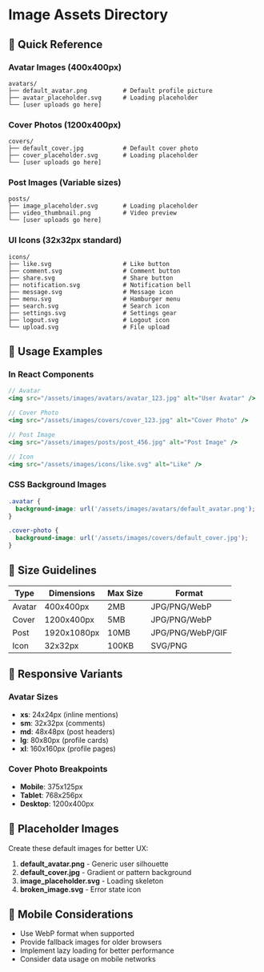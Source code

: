 # Image Assets Directory

## 📂 Quick Reference

### Avatar Images (400x400px)
```
avatars/
├── default_avatar.png          # Default profile picture
├── avatar_placeholder.svg      # Loading placeholder
└── [user uploads go here]
```

### Cover Photos (1200x400px)
```
covers/
├── default_cover.jpg           # Default cover photo
├── cover_placeholder.svg       # Loading placeholder
└── [user uploads go here]
```

### Post Images (Variable sizes)
```
posts/
├── image_placeholder.svg       # Loading placeholder
├── video_thumbnail.png         # Video preview
└── [user uploads go here]
```

### UI Icons (32x32px standard)
```
icons/
├── like.svg                    # Like button
├── comment.svg                 # Comment button
├── share.svg                   # Share button
├── notification.svg            # Notification bell
├── message.svg                 # Message icon
├── menu.svg                    # Hamburger menu
├── search.svg                  # Search icon
├── settings.svg                # Settings gear
├── logout.svg                  # Logout icon
└── upload.svg                  # File upload
```

## 🎯 Usage Examples

### In React Components
```jsx
// Avatar
<img src="/assets/images/avatars/avatar_123.jpg" alt="User Avatar" />

// Cover Photo
<img src="/assets/images/covers/cover_123.jpg" alt="Cover Photo" />

// Post Image
<img src="/assets/images/posts/post_456.jpg" alt="Post Image" />

// Icon
<img src="/assets/images/icons/like.svg" alt="Like" />
```

### CSS Background Images
```css
.avatar {
  background-image: url('/assets/images/avatars/default_avatar.png');
}

.cover-photo {
  background-image: url('/assets/images/covers/default_cover.jpg');
}
```

## 📏 Size Guidelines

| Type | Dimensions | Max Size | Format |
|------|------------|----------|---------|
| Avatar | 400x400px | 2MB | JPG/PNG/WebP |
| Cover | 1200x400px | 5MB | JPG/PNG/WebP |
| Post | 1920x1080px | 10MB | JPG/PNG/WebP/GIF |
| Icon | 32x32px | 100KB | SVG/PNG |

## 🔄 Responsive Variants

### Avatar Sizes
- **xs**: 24x24px (inline mentions)
- **sm**: 32x32px (comments)
- **md**: 48x48px (post headers)
- **lg**: 80x80px (profile cards)
- **xl**: 160x160px (profile pages)

### Cover Photo Breakpoints
- **Mobile**: 375x125px
- **Tablet**: 768x256px  
- **Desktop**: 1200x400px

## 🎨 Placeholder Images

Create these default images for better UX:

1. **default_avatar.png** - Generic user silhouette
2. **default_cover.jpg** - Gradient or pattern background
3. **image_placeholder.svg** - Loading skeleton
4. **broken_image.svg** - Error state icon

## 📱 Mobile Considerations

- Use WebP format when supported
- Provide fallback images for older browsers
- Implement lazy loading for better performance
- Consider data usage on mobile networks